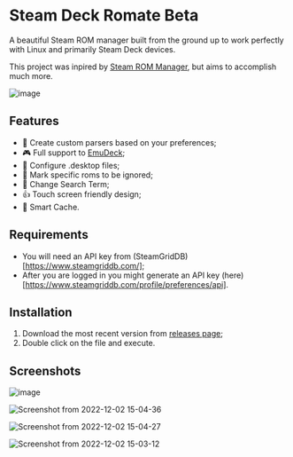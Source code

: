 # Steam Deck Romate Beta

A beautiful Steam ROM manager built from the ground up to work perfectly with Linux and primarily Steam Deck devices. 

This project was inpired by [Steam ROM Manager](https://github.com/SteamGridDB/steam-rom-manager), but aims to accomplish much more.

![image](https://user-images.githubusercontent.com/26099427/205311827-ee9cba98-a540-414a-98aa-b3795ac1415f.png)

## Features
- 👾 Create custom parsers based on your preferences;
- 🎮 Full support to [EmuDeck](https://github.com/dragoonDorise/EmuDeck);
- 📂 Configure .desktop files;
- 🙈 Mark specific roms to be ignored;
- 🧐 Change Search Term;
- 👍 Touch screen friendly design;
- 🧠 Smart Cache.

## Requirements
- You will need an API key from (SteamGridDB)[https://www.steamgriddb.com/];
- After you are logged in you might generate an API key (here)[https://www.steamgriddb.com/profile/preferences/api].

## Installation
1. Download the most recent version from [releases page](https://github.com/brenoprata10/steam-deck-romate/releases);
2. Double click on the file and execute.

## Screenshots
![image](https://user-images.githubusercontent.com/26099427/205312144-29886a8a-0ea9-4ba2-8613-ea4056ec93de.png)

![Screenshot from 2022-12-02 15-04-36](https://user-images.githubusercontent.com/26099427/205311454-105f5b64-ed85-4859-ba6f-3cc11f34083b.png)

![Screenshot from 2022-12-02 15-04-27](https://user-images.githubusercontent.com/26099427/205311459-4e096f80-dd03-4264-a373-84e7794225d3.png)

![Screenshot from 2022-12-02 15-03-12](https://user-images.githubusercontent.com/26099427/205311464-f41081fb-8390-4f0e-ac06-c251670aa3bf.png)
